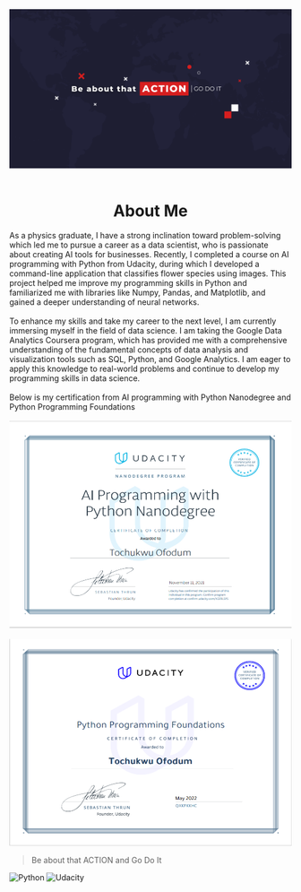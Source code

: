<img src="assets/my_banner.png" alt="banner containing the words 'be about that action and go do it'">
<br>
<br>
<h1 align='center'>About Me</h1>
As a physics graduate, I have a strong inclination toward problem-solving which led me to pursue a career as a data scientist, who is passionate about creating AI tools for businesses. Recently, I completed a course on AI programming with Python from Udacity, during which I developed a command-line application that classifies flower species using images. This project helped me improve my programming skills in Python and familiarized me with libraries like Numpy, Pandas, and Matplotlib, and gained a deeper understanding of neural networks.
<br>
<br>
To enhance my skills and take my career to the next level, I am currently immersing myself in the field of data science. I am taking the Google Data Analytics Coursera program, which has provided me with a comprehensive understanding of the fundamental concepts of data analysis and visualization tools such as SQL, Python, and Google Analytics. I am eager to apply this knowledge to real-world problems and continue to develop my programming skills in data science.
<br>
<br>
Below is my certification from AI programming with Python Nanodegree and Python Programming Foundations
<br>
<br>
<img src="assets/cert_ai_with_py.png" alt="Certification AI with Python Nanodegree" width="512" height="369">
<br>
<br>
<img src="assets/cert_py_foundations.png" alt="Certification Python Foundations from Udacity" width="512" height="369">

>Be about that ACTION and Go Do It

![Python](https://img.shields.io/badge/python-3670A0?style=for-the-badge&logo=python&logoColor=ffdd54)  ![Udacity](https://img.shields.io/badge/Udacity-grey?style=for-the-badge&logo=udacity&logoColor=15B8E6)
